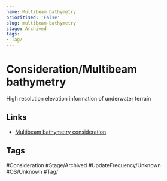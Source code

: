 ```yaml
---
name: Multibeam bathymetry
prioritised: 'False'
slug: multibeam-bathymetry
stage: Archived
tags:
- Tag/
---
```


# Consideration/Multibeam bathymetry

High resolution elevation information of underwater terrain

## Links

* [Multibeam bathymetry consideration](https://design.planning.data.gov.uk/planning-consideration/multibeam-bathymetry)

## Tags

#Consideration #Stage/Archived #UpdateFrequency/Unknown #OS/Unknown #Tag/